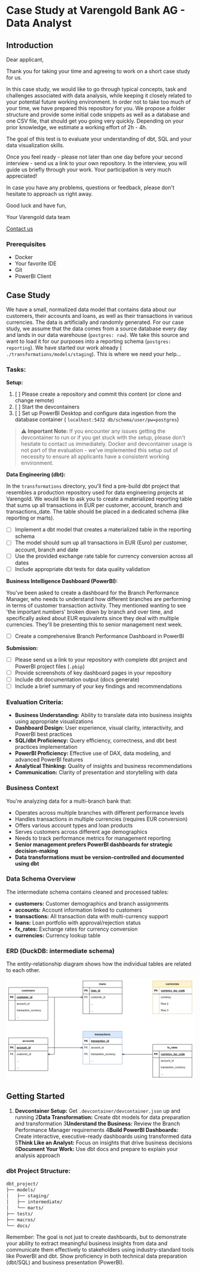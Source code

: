 # Case Study at Varengold Bank AG - Data Analyst

## Introduction

Dear applicant,

Thank you for taking your time and agreeing to work on a short case study for us.

In this case study, we would like to go through typical concepts, task and challenges associated with data analysis,
while keeping it closely related to your potential future working environment. In order not to take too much
of your time, we have prepared this repository for you. We propose a folder structure and provide some initial code
snippets as well as a database and one CSV file, that should get you going very quickly. Depending on your
prior knowledge, we estimate a working effort of
2h - 4h.

The goal of this test is to evaluate your understanding of dbt, SQL and your data visualization skills.

Once you feel ready - please not later than one day before your second interview - send us a link to your own
repository. In the interview, you will guide us briefly through your work. Your participation is very much appreciated!

In case you have any problems, questions or feedback, please don't hesitate to approach us right away.

Good luck and have fun,

Your Varengold data team

[Contact us](mailto:d.maas@varengold.de)

### Prerequisites

- Docker
- Your favorite IDE
- Git
- PowerBI Client

## Case Study

We have a small, normalized data model that contains data about our customers, their accounts and loans, as well as
their transactions in various currencies. The data is artificially and randomly generated. For our case study, we assume
that the data comes from a source database every day and lands in our data warehouse (`postgres: raw`). We take this
source
and want to load it for our purposes into a reporting schema (`postgres: reporting`). We have started our work already (
`./transformations/models/staging`). This is where we need your
help...

### Tasks:

**Setup:**

1. [ ] Please create a repository and commit this content (or clone and change remote)
2. [ ] Start the devcontainers
4. [ ] Set up PowerBI Desktop and configure data ingestion from the database container (
   `localhost:5432 db/schema/user/pw=postgres`)

> **⚠️ Important Note:** If you encounter any issues getting the devcontainer to run or if you get stuck with the setup,
> please don't hesitate to contact us immediately. Docker and devcontainer usage is not part of the evaluation - we've
> implemented this setup out of necessity to ensure all applicants have a consistent working environment.

**Data Engineering (dbt):**

In the `transformations` directory, you'll find a pre-build dbt project that resembles a production repository used for
data engineering projects at Varengold. We would like to ask you to create a materialized reporting table that sums up
all transactions in EUR per customer, account, branch and transactions_date. The table should be placed in a dedicated
schema (like reporting or marts).

- [ ] Implement a dbt model that creates a materialized table in the reporting schema
- [ ] The model should sum up all transactions in EUR (Euro) per customer, account, branch and date
- [ ] Use the provided exchange rate table for currency conversion across all dates
- [ ] Include appropriate dbt tests for data quality validation

**Business Intelligence Dashboard (PowerBI):**

You've been asked to create a dashboard for the Branch Performance Manager, who needs to understand how different
branches are performing in terms of customer transaction activity. They mentioned wanting to see 'the important numbers'
broken down by branch and over time, and specifically asked about EUR equivalents since they deal with multiple
currencies. They'll be presenting this to senior management next week.

- [ ] Create a comprehensive Branch Performance Dashboard in PowerBI

**Submission:**

- [ ] Please send us a link to your repository with complete dbt project and PowerBI project files (`.pbip`)
- [ ] Provide screenshots of key dashboard pages in your repository
- [ ] Include dbt documentation output (docs generate)
- [ ] Include a brief summary of your key findings and recommendations

### Evaluation Criteria:

- **Business Understanding:** Ability to translate data into business insights using appropriate visualizations
- **Dashboard Design:** User experience, visual clarity, interactivity, and PowerBI best practices
- **SQL/dbt Proficiency:** Query efficiency, correctness, and dbt best practices implementation
- **PowerBI Proficiency:** Effective use of DAX, data modeling, and advanced PowerBI features
- **Analytical Thinking:** Quality of insights and business recommendations
- **Communication:** Clarity of presentation and storytelling with data

### Business Context

You're analyzing data for a multi-branch bank that:

- Operates across multiple branches with different performance levels
- Handles transactions in multiple currencies (requires EUR conversion)
- Offers various account types and loan products
- Serves customers across different age demographics
- Needs to track performance metrics for management reporting
- **Senior management prefers PowerBI dashboards for strategic decision-making**
- **Data transformations must be version-controlled and documented using dbt**

### Data Schema Overview

The intermediate schema contains cleaned and processed tables:

- **customers:** Customer demographics and branch assignments
- **accounts:** Account information linked to customers
- **transactions:** All transaction data with multi-currency support
- **loans:** Loan portfolio with approval/rejection status
- **fx_rates:** Exchange rates for currency conversion
- **currencies:** Currency lookup table

### ERD (DuckDB: intermediate schema)

The entity-relationship diagram shows how the individual tables are related to each other.

<img src="docs/erd.png">

## Getting Started

1. **Devcontainer Setup:** Get `.devcontainer/devcontainer.json` up and running
   2**Data Transformation:** Create dbt models for data preparation and transformation
   3**Understand the Business:** Review the Branch Performance Manager requirements
   4**Build PowerBI Dashboards:** Create interactive, executive-ready dashboards using transformed data
   5**Think Like an Analyst:** Focus on insights that drive business decisions
   6**Document Your Work:** Use dbt docs and prepare to explain your analysis approach

### dbt Project Structure:

```
dbt_project/
├── models/
│   ├── staging/
│   ├── intermediate/
│   └── marts/
├── tests/
├── macros/
└── docs/
```

Remember: The goal is not just to create dashboards, but to demonstrate your ability to extract meaningful business
insights from data and communicate them effectively to stakeholders using industry-standard tools like PowerBI and dbt.
Show proficiency in both technical data preparation (dbt/SQL) and business presentation (PowerBI).